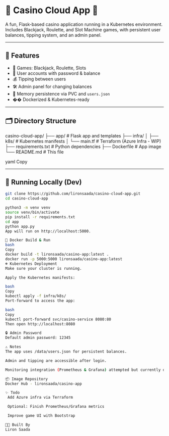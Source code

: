 # 🎰 Casino Cloud App 🎰

A fun, Flask-based casino application running in a Kubernetes environment. Includes Blackjack, Roulette, and Slot Machine games, with persistent user balances, tipping system, and an admin panel.

---

## 🚀 Features

- 🎲 Games: Blackjack, Roulette, Slots
- 👤 User accounts with password & balance
- 💰 Tipping between users
- 🛠 Admin panel for changing balances
- 🧠 Memory persistence via PVC and `users.json`
- �� Dockerized & Kubernetes-ready

---

## 🗂 Directory Structure

casino-cloud-app/
├── app/ # Flask app and templates
├── infra/
│ ├── k8s/ # Kubernetes manifests
│ └── main.tf # Terraform (Azure Infra - WIP)
├── requirements.txt # Python dependencies
├── Dockerfile # App image
└── README.md # This file

yaml
Copy

---

## 🧪 Running Locally (Dev)

```bash
git clone https://github.com/lironsaada/casino-cloud-app.git
cd casino-cloud-app

python3 -m venv venv
source venv/bin/activate
pip install -r requirements.txt
cd app
python app.py
App will run on http://localhost:5000.

🐳 Docker Build & Run
bash
Copy
docker build -t lironsaada/casino-app:latest .
docker run -p 5000:5000 lironsaada/casino-app:latest
☸️ Kubernetes Deployment
Make sure your cluster is running.

Apply the Kubernetes manifests:

bash
Copy
kubectl apply -f infra/k8s/
Port-forward to access the app:

bash
Copy
kubectl port-forward svc/casino-service 8080:80
Then open http://localhost:8080

🔒 Admin Password
Default admin password: 12345

⚠️ Notes
The app uses /data/users.json for persistent balances.

Admin and tipping are accessible after login.

Monitoring integration (Prometheus & Grafana) attempted but currently disabled.

📦 Image Repository
Docker Hub - lironsaada/casino-app

✨ Todo
 Add Azure infra via Terraform

 Optional: Finish Prometheus/Grafana metrics

 Improve game UI with Bootstrap

🧑‍💻 Built By
Liron Saada
